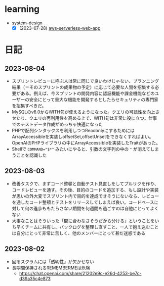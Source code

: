 # learning

- system-design
  - [x] (2023-07-28) [aws-serverless-web-app](system-design/aws-serverless-web-app)

# 日記

## 2023-08-04

- スプリントレビューに呼ぶ人は常に同じで良いわけじゃない、プランニング結果（＝そのスプリントの成果物の予定）に応じて必要な人間を招集する必要がある。例えば、今スプリントの開発内容に認証機能や課金機能などのユーザーの安全にとって重大な機能を開発するとしたらセキュリティの専門家を招集すべきだ。
- MySQLのv8.0からWITH句が使えるようになった。クエリの可読性を向上させたり、クエリの再利用性を高める上で、WITH句は非常に役に立つ。仕事でのテストデータ作成がめっちゃ快適になった
- PHPで配列シンタックスを利用しつつReadonlyにするためにはArrayAccessibleを実装しoffsetSet,offsetUnsetをできなくすればよい。OpenAIのPHPライブラリの中にArrayAccessibleを実装したTraitがあった。
- Shellで `COMMAND="$*"` みたいにやると、引数の文字列の中の `"` が消えてしまうことを認識した

## 2023-08-03

- 改善タスクで、まずコード整頓と自動テスト見直しをしてプルリクを作り、コードレビューを通す。その後、目的のコードを追加する、もし設計や実装が思いの外大変でスプリント内で目的を達成できそうにないなら、レビューを通したコード整頓とテストをリリースしてしまえば良い。コードベースに対して何の進歩ももたらさない期間を何週間も過ごすのは自他にとってよくない
- 大事なことはそういった「間に合わなさそうだから分ける」ということをいち早くチームに共有し、バックログを整理し直すこと、一人で抱え込むことは自分にとって非常に苦しく、他のメンバーにとって甚だ迷惑である

## 2023-08-02

- 回るスクラムには「透明性」が欠かせない
- 長期間保持されるREMEMBERMEは危険
  - https://chat.openai.com/share/21202e9c-e26d-4253-be7c-d39a35c4e873
